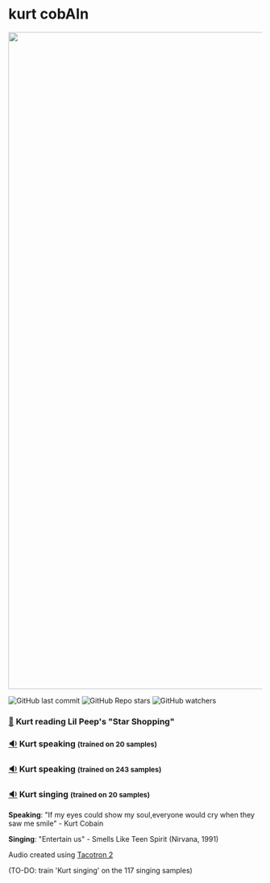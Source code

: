 # kurt cobAIn

<p align="center">
<img src="https://github.com/aritzLizoain/kurt_cobAIn/blob/main/Data/Kurt_Peep_image/Kurt_Peep_stars.jpg" width="1300"/>
</p>

![GitHub last commit](https://img.shields.io/github/last-commit/aritzLizoain/kurt_cobAIn)
![GitHub Repo stars](https://img.shields.io/github/stars/aritzLizoain/kurt_cobAIn?style=social)
![GitHub watchers](https://img.shields.io/github/watchers/aritzLizoain/kurt_cobAIn?style=social)

### [:movie_camera:](https://youtu.be/Xlt5QGFz0_Q) **Kurt reading Lil Peep's "Star Shopping"**

### [:sound:](https://www.dropbox.com/s/5axmqn29thgfuxp/Kurt_speaking_20.wav?dl=0) **Kurt speaking** <span style="font-size:smaller;">(trained on **20 samples**)</span>

### [:sound:](https://www.dropbox.com/s/t8sw6knhp5o30xm/Kurt_speaking_243.wav?dl=0) **Kurt speaking** <span style="font-size:smaller;">(trained on **243 samples**)</span>

### [:sound:](https://www.dropbox.com/s/y850wk3gjvow545/Kurt_singing_20.wav?dl=0) **Kurt singing** <span style="font-size:smaller;">(trained on **20 samples**)</span>

**Speaking**: "If my eyes could show my soul,everyone would cry when they saw me smile" - Kurt Cobain

**Singing**: "Entertain us" - Smells Like Teen Spirit (Nirvana, 1991)

Audio created using [Tacotron 2](https://github.com/NVIDIA/tacotron2)

(TO-DO: train 'Kurt singing' on the 117 singing samples)
